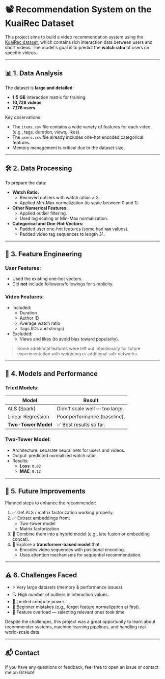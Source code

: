 # 📽️ Recommendation System on the KuaiRec Dataset

This project aims to build a video recommendation system using the [KuaiRec dataset](https://kuairec.github.io/), which contains rich interaction data between users and short videos. The model's goal is to predict the **watch ratio** of users on specific videos.

---

## 📊 1. Data Analysis

The dataset is **large and detailed**:

- **1.5 GB** interaction matrix for training.
- **10,728 videos**
- **7,176 users**

Key observations:

- The `items.csv` file contains a wide variety of features for each video (e.g., tags, duration, views, likes).
- The `users.csv` file already includes one-hot encoded categorical features.
- Memory management is critical due to the dataset size.

---

## 🛠️ 2. Data Processing

To prepare the data:

- **Watch Ratio:**
  - Removed outliers with watch ratios > 3.
  - Applied Min-Max normalization (to scale between 0 and 1).
- **Other Numerical Features:**
  - Applied outlier filtering.
  - Used log scaling or Min-Max normalization.
- **Categorical and One-Hot Vectors:**
  - Padded user one-hot features (some had `NaN` values).
  - Padded video tag sequences to length 31.

---

## 🧠 3. Feature Engineering

### User Features:

- Used the existing one-hot vectors.
- Did **not** include followers/followings for simplicity.

### Video Features:

- Included:
  - Duration
  - Author ID
  - Average watch ratio
  - Tags (IDs and strings)
- Excluded:
  - Views and likes (to avoid bias toward popularity).

> Some additional features were left out intentionally for future experimentation with weighting or additional sub-networks.

---

## 🤖 4. Models and Performance

### Tried Models:

| Model               | Result                         |
| ------------------- | ------------------------------ |
| ALS (Spark)         | Didn't scale well — too large. |
| Linear Regression   | Poor performance (baseline).   |
| **Two-Tower Model** | ✅ Best results so far.        |

### Two-Tower Model:

- Architecture: separate neural nets for users and videos.
- Output: predicted normalized watch ratio.
- Results:
  - **Loss**: `0.02`
  - **MAE**: `0.12`

---

## 🚀 5. Future Improvements

Planned steps to enhance the recommender:

1. ✅ Get ALS / matrix factorization working properly.
2. ✅ Extract embeddings from:
   - Two-tower model
   - Matrix factorization
3. 🔄 Combine them into a hybrid model (e.g., late fusion or embedding concat).
4. 🔬 Explore a **transformer-based model** that:
   - Encodes video sequences with positional encoding.
   - Uses attention mechanisms for sequential recommendation.

---

## ⚠️ 6. Challenges Faced

- ⚡ Very large datasets (memory & performance issues).
- 🔍 High number of outliers in interaction values.
- 🧮 Limited compute power.
- 🧠 Beginner mistakes (e.g., forgot feature normalization at first).
- 🤯 Feature overload — selecting relevant ones took time.

Despite the challenges, this project was a great opportunity to learn about recommender systems, machine learning pipelines, and handling real-world-scale data.

---

## 📬 Contact

If you have any questions or feedback, feel free to open an issue or contact me on GitHub!
